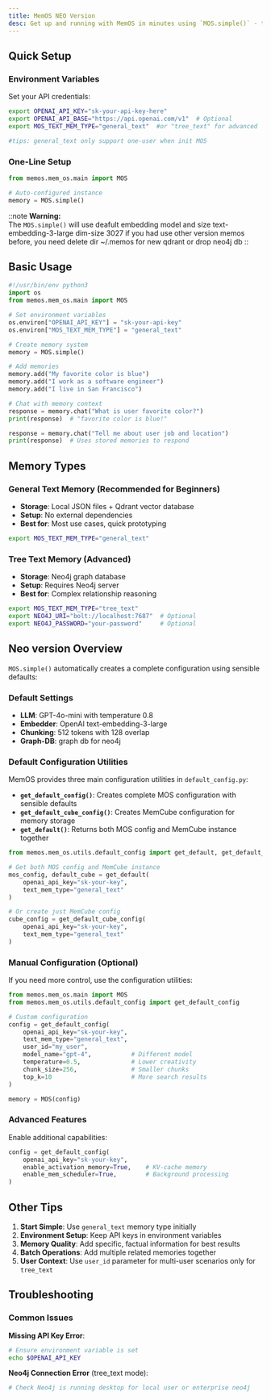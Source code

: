 ```yaml
---
title: MemOS NEO Version
desc: Get up and running with MemOS in minutes using `MOS.simple()` - the fastest way to start building memory-enhanced applications.
---
```


## Quick Setup

### Environment Variables

Set your API credentials:

```bash
export OPENAI_API_KEY="sk-your-api-key-here"
export OPENAI_API_BASE="https://api.openai.com/v1"  # Optional
export MOS_TEXT_MEM_TYPE="general_text"  #or "tree_text" for advanced

#tips: general_text only support one-user when init MOS
```

### One-Line Setup

```python
from memos.mem_os.main import MOS

# Auto-configured instance 
memory = MOS.simple()
```
::note
**Warning:**<br>The `MOS.simple()` will use deafult embedding model and size text-embedding-3-large dim-size 3027 if you had use other version memos before, you need delete dir ~/.memos for new qdrant or drop neo4j db
::

## Basic Usage

```python
#!/usr/bin/env python3
import os
from memos.mem_os.main import MOS

# Set environment variables
os.environ["OPENAI_API_KEY"] = "sk-your-api-key"
os.environ["MOS_TEXT_MEM_TYPE"] = "general_text"

# Create memory system
memory = MOS.simple()

# Add memories
memory.add("My favorite color is blue")
memory.add("I work as a software engineer")
memory.add("I live in San Francisco")

# Chat with memory context
response = memory.chat("What is user favorite color?")
print(response)  # "favorite color is blue!"

response = memory.chat("Tell me about user job and location")
print(response)  # Uses stored memories to respond
```

## Memory Types

### General Text Memory (Recommended for Beginners)
- **Storage**: Local JSON files + Qdrant vector database
- **Setup**: No external dependencies
- **Best for**: Most use cases, quick prototyping

```bash
export MOS_TEXT_MEM_TYPE="general_text"
```

### Tree Text Memory (Advanced)
- **Storage**: Neo4j graph database
- **Setup**: Requires Neo4j server
- **Best for**: Complex relationship reasoning

```bash
export MOS_TEXT_MEM_TYPE="tree_text"
export NEO4J_URI="bolt://localhost:7687"  # Optional
export NEO4J_PASSWORD="your-password"     # Optional
```

## Neo version Overview

`MOS.simple()` automatically creates a complete configuration using sensible defaults:

### Default Settings
- **LLM**: GPT-4o-mini with temperature 0.8
- **Embedder**: OpenAI text-embedding-3-large
- **Chunking**: 512 tokens with 128 overlap
- **Graph-DB**: graph db for neo4j

### Default Configuration Utilities

MemOS provides three main configuration utilities in `default_config.py`:

- **`get_default_config()`**: Creates complete MOS configuration with sensible defaults
- **`get_default_cube_config()`**: Creates MemCube configuration for memory storage
- **`get_default()`**: Returns both MOS config and MemCube instance together

```python
from memos.mem_os.utils.default_config import get_default, get_default_cube_config

# Get both MOS config and MemCube instance
mos_config, default_cube = get_default(
    openai_api_key="sk-your-key",
    text_mem_type="general_text"
)

# Or create just MemCube config
cube_config = get_default_cube_config(
    openai_api_key="sk-your-key",
    text_mem_type="general_text"
)
```

### Manual Configuration (Optional)

If you need more control, use the configuration utilities:

```python
from memos.mem_os.main import MOS
from memos.mem_os.utils.default_config import get_default_config

# Custom configuration
config = get_default_config(
    openai_api_key="sk-your-key",
    text_mem_type="general_text",
    user_id="my_user",
    model_name="gpt-4",           # Different model
    temperature=0.5,              # Lower creativity
    chunk_size=256,               # Smaller chunks
    top_k=10                      # More search results
)

memory = MOS(config)
```

### Advanced Features

Enable additional capabilities:

```python
config = get_default_config(
    openai_api_key="sk-your-key",
    enable_activation_memory=True,    # KV-cache memory
    enable_mem_scheduler=True,        # Background processing
)
```


## Other Tips

1. **Start Simple**: Use `general_text` memory type initially
2. **Environment Setup**: Keep API keys in environment variables
3. **Memory Quality**: Add specific, factual information for best results
4. **Batch Operations**: Add multiple related memories together
5. **User Context**: Use `user_id` parameter for multi-user scenarios only for `tree_text`

## Troubleshooting

### Common Issues

**Missing API Key Error**:
```bash
# Ensure environment variable is set
echo $OPENAI_API_KEY
```

**Neo4j Connection Error** (tree_text mode):
```bash
# Check Neo4j is running desktop for local user or enterprise neo4j
```